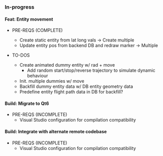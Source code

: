 ### In-progress

#### Feat: Entity movement
- PRE-REQS (COMPLETE)
    - Create static entity from lat long vals -> Create multiple
    - Update entity pos from backend DB and redraw marker -> Multiple

- TO-DOS
    - Create animated dummy entity w/ rad + move
        - Add random start/stop/reverse trajectory to simulate dynamic behaviour
    - Init. multiple dummies w/ move
    - Backfill dummy entity data w/ DB entity geometry data
    - Predefine entity flight path data in DB for backfill?

#### Build: Migrate to Qt6
- PRE-REQS (INCOMPLETE)
    - Visual Studio configuration for compilation compatibility

#### Build: Integrate with alternate remote codebase
- PRE-REQS (INCOMPLETE)
    - Visual Studio configuration for compilation compatibility

